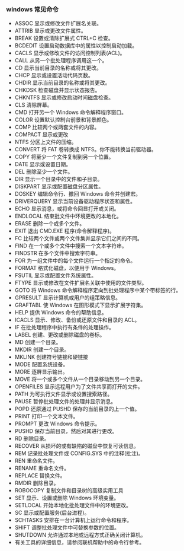### windows 常见命令
- ASSOC          显示或修改文件扩展名关联。
- ATTRIB         显示或更改文件属性。
- BREAK          设置或清除扩展式 CTRL+C 检查。
- BCDEDIT        设置启动数据库中的属性以控制启动加载。
- CACLS          显示或修改文件的访问控制列表(ACL)。
- CALL           从另一个批处理程序调用这一个。
- CD             显示当前目录的名称或将其更改。
- CHCP           显示或设置活动代码页数。
- CHDIR          显示当前目录的名称或将其更改。
- CHKDSK         检查磁盘并显示状态报告。
- CHKNTFS        显示或修改启动时间磁盘检查。
- CLS            清除屏幕。
- CMD            打开另一个 Windows 命令解释程序窗口。
- COLOR          设置默认控制台前景和背景颜色。
- COMP           比较两个或两套文件的内容。
- COMPACT        显示或更改
- NTFS           分区上文件的压缩。
- CONVERT        将 FAT 卷转换成 NTFS。你不能转换当前驱动器。
- COPY           将至少一个文件复制到另一个位置。
- DATE           显示或设置日期。
- DEL            删除至少一个文件。
- DIR            显示一个目录中的文件和子目录。
- DISKPART       显示或配置磁盘分区属性。
- DOSKEY         编辑命令行、撤回 Windows 命令并创建宏。
- DRIVERQUERY    显示当前设备驱动程序状态和属性。
- ECHO           显示消息，或将命令回显打开或关闭。
- ENDLOCAL       结束批文件中环境更改的本地化。
- ERASE          删除一个或多个文件。
- EXIT           退出 CMD.EXE 程序(命令解释程序)。
- FC             比较两个文件或两个文件集并显示它们之间的不同。
- FIND           在一个或多个文件中搜索一个文本字符串。
- FINDSTR        在多个文件中搜索字符串。
- FOR            为一组文件中的每个文件运行一个指定的命令。
- FORMAT         格式化磁盘，以便用于 Windows。
- FSUTIL         显示或配置文件系统属性。
- FTYPE          显示或修改在文件扩展名关联中使用的文件类型。
- GOTO           将 Windows 命令解释程序定向到批处理程序中某个带标签的行。
- GPRESULT       显示计算机或用户的组策略信息。
- GRAFTABL       使 Windows 在图形模式下显示扩展字符集。
- HELP           提供 Windows 命令的帮助信息。
- ICACLS         显示、修改、备份或还原文件和目录的 ACL。
- IF             在批处理程序中执行有条件的处理操作。
- LABEL          创建、更改或删除磁盘的卷标。
- MD             创建一个目录。
- MKDIR          创建一个目录。
- MKLINK         创建符号链接和硬链接
- MODE           配置系统设备。
- MORE           逐屏显示输出。
- MOVE           将一个或多个文件从一个目录移动到另一个目录。
- OPENFILES      显示远程用户为了文件共享而打开的文件。
- PATH           为可执行文件显示或设置搜索路径。
- PAUSE          暂停批处理文件的处理并显示消息。
- POPD           还原通过 PUSHD 保存的当前目录的上一个值。
- PRINT          打印一个文本文件。
- PROMPT         更改 Windows 命令提示。
- PUSHD          保存当前目录，然后对其进行更改。
- RD             删除目录。
- RECOVER        从损坏的或有缺陷的磁盘中恢复可读信息。
- REM            记录批处理文件或 CONFIG.SYS 中的注释(批注)。
- REN            重命名文件。
- RENAME         重命名文件。
- REPLACE        替换文件。
- RMDIR          删除目录。
- ROBOCOPY       复制文件和目录树的高级实用工具
- SET            显示、设置或删除 Windows 环境变量。
- SETLOCAL       开始本地化批处理文件中的环境更改。
- SC             显示或配置服务(后台进程)。
- SCHTASKS       安排在一台计算机上运行命令和程序。
- SHIFT          调整批处理文件中可替换参数的位置。
- SHUTDOWN       允许通过本地或远程方式正确关闭计算机。
- 有关工具的详细信息，请参阅联机帮助中的命令行参考。